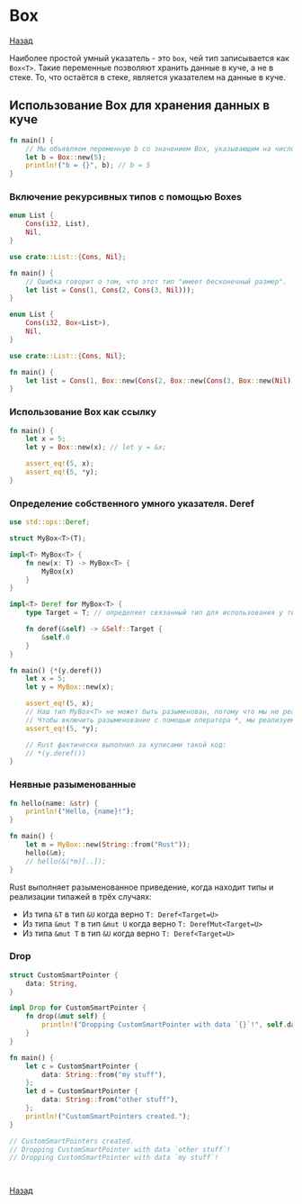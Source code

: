 # Box

[Назад][back]

Наиболее простой умный указатель - это `box`, чей тип записывается как `Box<T>`.
Такие переменные позволяют хранить данные в куче, а не в стеке.
То, что остаётся в стеке, является указателем на данные в куче.

## Использование Box<T> для хранения данных в куче

```rust
fn main() {
    // Мы объявляем переменную b со значением Box, указывающим на число 5, размещённое в куче.
    let b = Box::new(5);
    println!("b = {}", b); // b = 5
}
```

### Включение рекурсивных типов с помощью Boxes

```rust
enum List {
    Cons(i32, List),
    Nil,
}

use crate::List::{Cons, Nil};

fn main() {
    // Ошибка говорит о том, что этот тип "имеет бесконечный размер".
    let list = Cons(1, Cons(2, Cons(3, Nil)));
}
```

```rust
enum List {
    Cons(i32, Box<List>),
    Nil,
}

use crate::List::{Cons, Nil};

fn main() {
    let list = Cons(1, Box::new(Cons(2, Box::new(Cons(3, Box::new(Nil))))));
}
```

### Использование Box<T> как ссылку

```rust
fn main() {
    let x = 5;
    let y = Box::new(x); // let y = &x;

    assert_eq!(5, x);
    assert_eq!(5, *y);
}
```

### Определение собственного умного указателя. Deref

```rust
use std::ops::Deref;

struct MyBox<T>(T);

impl<T> MyBox<T> {
    fn new(x: T) -> MyBox<T> {
        MyBox(x)
    }
}

impl<T> Deref for MyBox<T> {
    type Target = T; // определяет связанный тип для использования у типажа Deref.

    fn deref(&self) -> &Self::Target {
        &self.0
    }
}

fn main() {*(y.deref())
    let x = 5;
    let y = MyBox::new(x);

    assert_eq!(5, x);
    // Наш тип MyBox<T> не может быть разыменован, потому что мы не реализовали эту возможность.
    // Чтобы включить разыменование с помощью оператора *, мы реализуем типаж Deref.
    assert_eq!(5, *y);

    // Rust фактически выполнил за кулисами такой код:
    // *(y.deref())
}
```

### Неявные разыменованные

```rust
fn hello(name: &str) {
    println!("Hello, {name}!");
}

fn main() {
    let m = MyBox::new(String::from("Rust"));
    hello(&m);
    // hello(&(*m)[..]);
}
```

Rust выполняет разыменованное приведение, когда находит типы и реализации типажей в трёх случаях:

- Из типа `&T` в тип `&U` когда верно `T: Deref<Target=U>`
- Из типа `&mut T` в тип `&mut U` когда верно `T: DerefMut<Target=U>`
- Из типа `&mut T` в тип `&U` когда верно `T: Deref<Target=U>`

### Drop

```rust
struct CustomSmartPointer {
    data: String,
}

impl Drop for CustomSmartPointer {
    fn drop(&mut self) {
        println!("Dropping CustomSmartPointer with data `{}`!", self.data);
    }
}

fn main() {
    let c = CustomSmartPointer {
        data: String::from("my stuff"),
    };
    let d = CustomSmartPointer {
        data: String::from("other stuff"),
    };
    println!("CustomSmartPointers created.");
}

// CustomSmartPointers created.
// Dropping CustomSmartPointer with data `other stuff`!
// Dropping CustomSmartPointer with data `my stuff`!
```

```rust

```

```rust

```

[Назад][back]

[back]: <.> "Назад к оглавлению"
